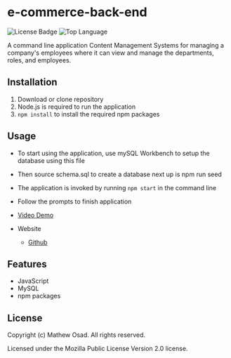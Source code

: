 # e-commerce-back-end


![License Badge](https://img.shields.io/github/license/mathewosad/Employee-Management-System) ![Top Language](https://img.shields.io/github/languages/top/mathewosad/Employee-Management-System)

A command line application Content Management Systems for managing a company's employees where it can view and manage the departments, roles, and employees.

## Installation

1. Download or clone repository
2. Node.js is required to run the application
3. `npm install` to install the required npm packages

## Usage

* To start using the application, use mySQL Workbench to setup the database using this file
* Then source schema.sql to create a database next up is npm run seed 
* The application is invoked by running `npm start` in the command line

* Follow the prompts to finish application

* [Video Demo](https://drive.google.com/file/d/12H49_vPh0I2gxUsZcU03W2d8qWpUHAOi/view)

* Website
  * [Github](https://github.com/mathewosad/e-commerce-back-end)

## Features

* JavaScript
* MySQL
* npm packages


## License

  Copyright (c) Mathew Osad. All rights reserved.
  
  Licensed under the Mozilla Public License Version 2.0 license.